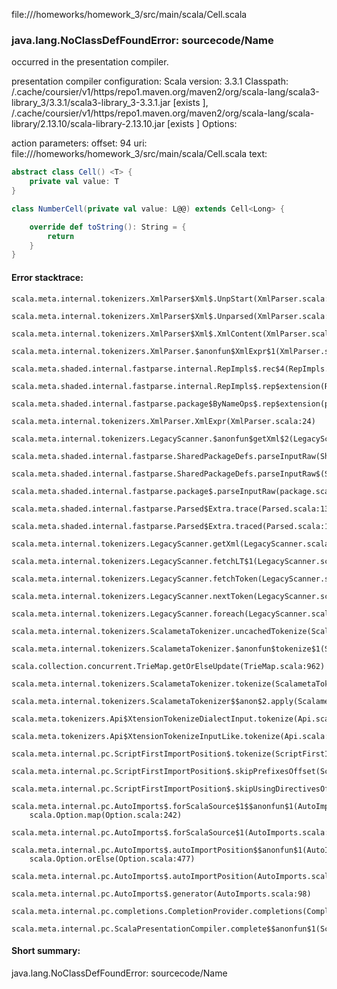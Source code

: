 file://<WORKSPACE>/homeworks/homework_3/src/main/scala/Cell.scala
### java.lang.NoClassDefFoundError: sourcecode/Name

occurred in the presentation compiler.

presentation compiler configuration:
Scala version: 3.3.1
Classpath:
<HOME>/.cache/coursier/v1/https/repo1.maven.org/maven2/org/scala-lang/scala3-library_3/3.3.1/scala3-library_3-3.3.1.jar [exists ], <HOME>/.cache/coursier/v1/https/repo1.maven.org/maven2/org/scala-lang/scala-library/2.13.10/scala-library-2.13.10.jar [exists ]
Options:



action parameters:
offset: 94
uri: file://<WORKSPACE>/homeworks/homework_3/src/main/scala/Cell.scala
text:
```scala
abstract class Cell() <T> {
    private val value: T 
}

class NumberCell(private val value: L@@) extends Cell<Long> {

    override def toString(): String = {
        return 
    }
}
```



#### Error stacktrace:

```
scala.meta.internal.tokenizers.XmlParser$Xml$.UnpStart(XmlParser.scala:48)
	scala.meta.internal.tokenizers.XmlParser$Xml$.Unparsed(XmlParser.scala:47)
	scala.meta.internal.tokenizers.XmlParser$Xml$.XmlContent(XmlParser.scala:43)
	scala.meta.internal.tokenizers.XmlParser.$anonfun$XmlExpr$1(XmlParser.scala:24)
	scala.meta.shaded.internal.fastparse.internal.RepImpls$.rec$4(RepImpls.scala:226)
	scala.meta.shaded.internal.fastparse.internal.RepImpls$.rep$extension(RepImpls.scala:266)
	scala.meta.shaded.internal.fastparse.package$ByNameOps$.rep$extension(package.scala:202)
	scala.meta.internal.tokenizers.XmlParser.XmlExpr(XmlParser.scala:24)
	scala.meta.internal.tokenizers.LegacyScanner.$anonfun$getXml$2(LegacyScanner.scala:932)
	scala.meta.shaded.internal.fastparse.SharedPackageDefs.parseInputRaw(SharedPackageDefs.scala:69)
	scala.meta.shaded.internal.fastparse.SharedPackageDefs.parseInputRaw$(SharedPackageDefs.scala:45)
	scala.meta.shaded.internal.fastparse.package$.parseInputRaw(package.scala:6)
	scala.meta.shaded.internal.fastparse.Parsed$Extra.trace(Parsed.scala:139)
	scala.meta.shaded.internal.fastparse.Parsed$Extra.traced(Parsed.scala:118)
	scala.meta.internal.tokenizers.LegacyScanner.getXml(LegacyScanner.scala:936)
	scala.meta.internal.tokenizers.LegacyScanner.fetchLT$1(LegacyScanner.scala:295)
	scala.meta.internal.tokenizers.LegacyScanner.fetchToken(LegacyScanner.scala:303)
	scala.meta.internal.tokenizers.LegacyScanner.nextToken(LegacyScanner.scala:211)
	scala.meta.internal.tokenizers.LegacyScanner.foreach(LegacyScanner.scala:1011)
	scala.meta.internal.tokenizers.ScalametaTokenizer.uncachedTokenize(ScalametaTokenizer.scala:24)
	scala.meta.internal.tokenizers.ScalametaTokenizer.$anonfun$tokenize$1(ScalametaTokenizer.scala:17)
	scala.collection.concurrent.TrieMap.getOrElseUpdate(TrieMap.scala:962)
	scala.meta.internal.tokenizers.ScalametaTokenizer.tokenize(ScalametaTokenizer.scala:17)
	scala.meta.internal.tokenizers.ScalametaTokenizer$$anon$2.apply(ScalametaTokenizer.scala:332)
	scala.meta.tokenizers.Api$XtensionTokenizeDialectInput.tokenize(Api.scala:25)
	scala.meta.tokenizers.Api$XtensionTokenizeInputLike.tokenize(Api.scala:14)
	scala.meta.internal.pc.ScriptFirstImportPosition$.tokenize(ScriptFirstImportPosition.scala:112)
	scala.meta.internal.pc.ScriptFirstImportPosition$.skipPrefixesOffset(ScriptFirstImportPosition.scala:62)
	scala.meta.internal.pc.ScriptFirstImportPosition$.skipUsingDirectivesOffset(ScriptFirstImportPosition.scala:59)
	scala.meta.internal.pc.AutoImports$.forScalaSource$1$$anonfun$1(AutoImports.scala:324)
	scala.Option.map(Option.scala:242)
	scala.meta.internal.pc.AutoImports$.forScalaSource$1(AutoImports.scala:334)
	scala.meta.internal.pc.AutoImports$.autoImportPosition$$anonfun$1(AutoImports.scala:376)
	scala.Option.orElse(Option.scala:477)
	scala.meta.internal.pc.AutoImports$.autoImportPosition(AutoImports.scala:376)
	scala.meta.internal.pc.AutoImports$.generator(AutoImports.scala:98)
	scala.meta.internal.pc.completions.CompletionProvider.completions(CompletionProvider.scala:70)
	scala.meta.internal.pc.ScalaPresentationCompiler.complete$$anonfun$1(ScalaPresentationCompiler.scala:146)
```
#### Short summary: 

java.lang.NoClassDefFoundError: sourcecode/Name